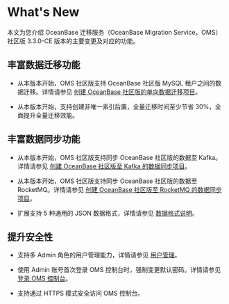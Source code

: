 # What's New

本文为您介绍 OceanBase 迁移服务（OceanBase Migration Service，OMS）社区版 3.3.0-CE 版本的主要变更及对应的功能。

## 丰富数据迁移功能

* 从本版本开始，OMS 社区版支持 OceanBase 社区版 MySQL 租户之间的数据迁移。详情请参见 [创建 OceanBase 社区版的单向数据迁移项目](5.data-migration/3.create-a-data-migration-project/3.migrate-data-from-an-oceanbase-database-to-an-oceanbase-database.md)。
  
* 从本版本开始，支持创建非唯一索引后置，全量迁移时间至少节省 30%，全面提升全量迁移效能。

## 丰富数据同步功能

* 从本版本开始，OMS 社区版支持同步 OceanBase 社区版的数据至 Kafka。详情请参见 [创建 OceanBase 社区版至 Kafka 的数据同步项目](data-synchronization/2.create-a-synchronization-channel/create-a-data-synchronization-link-from-oceanbase-to-Kafka.md)。
  
* 从本版本开始，OMS 社区版支持同步 OceanBase 社区版的数据至 RocketMQ。详情请参见 [创建 OceanBase 社区版至 RocketMQ 的数据同步项目](data-synchronization/2.create-a-synchronization-channel/create-a-data-synchronization-link-from-oceanbase-to-rocketmq.md)。
  
* 扩展支持 5 种通用的 JSON 数据格式，详情请参见 [数据格式说明](data-synchronization/2.data-formats.md)。

## 提升安全性

* 支持多 Admin 角色的用户管理能力，详情请参见 [用户管理](8.system-management/1.user-management.md)。

* 使用 Admin 账号首次登录 OMS 控制台时，强制变更默认密码。详情请参见 [登录 OMS 控制台](3.console/1.log-on-to-the-community-edition-of-oms-console.md)。

* 支持通过 HTTPS 模式安全访问 OMS 控制台。